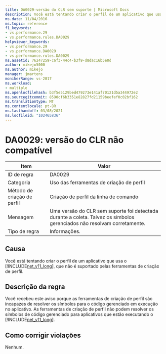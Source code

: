 ```yaml
---
title: DA0029-versão do CLR sem suporte | Microsoft Docs
description: Você está tentando criar o perfil de um aplicativo que usa o .NET Framework 1,1 que não tem suporte no Ferramentas de Criação de Perfil.
ms.date: 11/04/2016
ms.topic: reference
f1_keywords:
- vs.performance.29
- vs.performance.rules.DA0029
helpviewer_keywords:
- vs.performance.29
- vs.performance.DA0029
- vs.performance.rules.DA0029
ms.assetid: 76247259-c6f3-44c4-b3f9-d8dac16b5e0d
author: mikejo5000
ms.author: mikejo
manager: jmartens
monikerRange: vs-2017
ms.workload:
- multiple
ms.openlocfilehash: b3f5e5129bed479273e141af70121d5a344972e2
ms.sourcegitcommit: 8590cf6b3351e82827fd21159beefef0c02bf162
ms.translationtype: MT
ms.contentlocale: pt-BR
ms.lasthandoff: 03/08/2021
ms.locfileid: "102465836"
---
```

# <a name="da0029-unsupported-clr-version"></a>DA0029: versão do CLR não compatível

|Item|Valor|
|-|-|
|ID de regra|DA0029|
|Categoria|Uso das ferramentas de criação de perfil|
|Método de criação de perfil|Criação de perfil da linha de comando|
|Mensagem|Uma versão do CLR sem suporte foi detectada durante a coleta. Talvez os símbolos gerenciados não resolvam corretamente.|
|Tipo de regra|Informações.|

## <a name="cause"></a>Causa
 Você está tentando criar o perfil de um aplicativo que usa o [!INCLUDE[net_v11_long](../profiling/includes/net_v11_long_md.md)], que não é suportado pelas ferramentas de criação de perfil.

## <a name="rule-description"></a>Descrição da regra
 Você recebeu este aviso porque as ferramentas de criação de perfil são incapazes de resolver os símbolos para o código gerenciado em execução no aplicativo. As ferramentas de criação de perfil não podem resolver os símbolos de código gerenciado para aplicativos que estão executando o [!INCLUDE[net_v11_long](../profiling/includes/net_v11_long_md.md)].

## <a name="how-to-fix-violations"></a>Como corrigir violações
 Nenhum.
